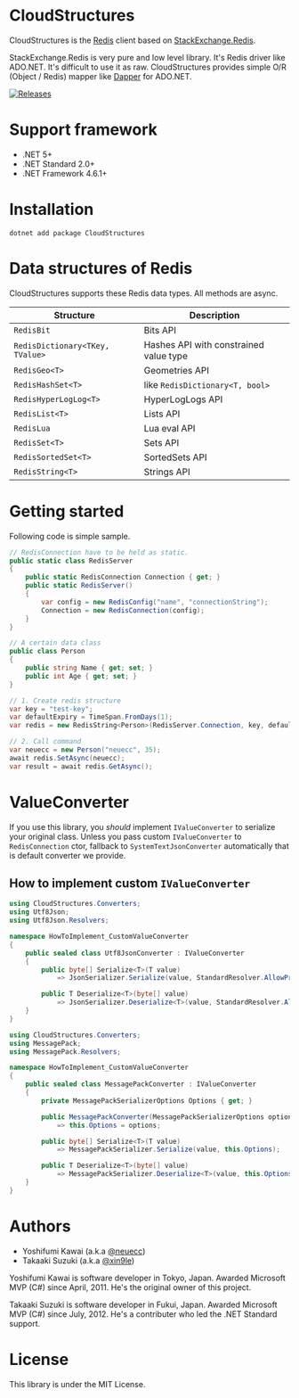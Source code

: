 # CloudStructures
CloudStructures is the [Redis](https://redis.io/) client based on [StackExchange.Redis](https://github.com/StackExchange/StackExchange.Redis).

StackExchange.Redis is very pure and low level library. It's Redis driver like ADO.NET. It's difficult to use it as raw. CloudStructures provides simple O/R (Object / Redis) mapper like [Dapper](https://github.com/StackExchange/Dapper) for ADO.NET.


[![Releases](https://img.shields.io/github/release/neuecc/CloudStructures.svg)](https://github.com/neuecc/CloudStructures/releases)



# Support framework
- .NET 5+
- .NET Standard 2.0+
- .NET Framework 4.6.1+



# Installation
```
dotnet add package CloudStructures
```



# Data structures of Redis
CloudStructures supports these Redis data types. All methods are async.

| Structure | Description |
| --- | --- |
| `RedisBit` | Bits API |
| `RedisDictionary<TKey, TValue>` | Hashes API with constrained value type |
| `RedisGeo<T>` | Geometries API |
| `RedisHashSet<T>` | like `RedisDictionary<T, bool>` |
| `RedisHyperLogLog<T>` | HyperLogLogs API |
| `RedisList<T>` | Lists API |
| `RedisLua` | Lua eval API |
| `RedisSet<T>` | Sets API |
| `RedisSortedSet<T>` | SortedSets API |
| `RedisString<T>` | Strings API |



# Getting started
Following code is simple sample.

```cs
// RedisConnection have to be held as static.
public static class RedisServer
{
    public static RedisConnection Connection { get; }
    public static RedisServer()
    {
        var config = new RedisConfig("name", "connectionString");
        Connection = new RedisConnection(config);
    }
}

// A certain data class
public class Person
{
    public string Name { get; set; }
    public int Age { get; set; }
}

// 1. Create redis structure
var key = "test-key";
var defaultExpiry = TimeSpan.FromDays(1);
var redis = new RedisString<Person>(RedisServer.Connection, key, defaultExpiry)

// 2. Call command
var neuecc = new Person("neuecc", 35);
await redis.SetAsync(neuecc);
var result = await redis.GetAsync();
```



# ValueConverter
If you use this library, you *should* implement `IValueConverter` to serialize your original class. Unless you pass custom `IValueConverter` to `RedisConnection` ctor, fallback to `SystemTextJsonConverter` automatically that is default converter we provide.


## How to implement custom `IValueConverter`

```cs
using CloudStructures.Converters;
using Utf8Json;
using Utf8Json.Resolvers;

namespace HowToImplement_CustomValueConverter
{
    public sealed class Utf8JsonConverter : IValueConverter
    {
        public byte[] Serialize<T>(T value)
            => JsonSerializer.Serialize(value, StandardResolver.AllowPrivate);

        public T Deserialize<T>(byte[] value)
            => JsonSerializer.Deserialize<T>(value, StandardResolver.AllowPrivate);
    }
}
```

```cs
using CloudStructures.Converters;
using MessagePack;
using MessagePack.Resolvers;

namespace HowToImplement_CustomValueConverter
{
    public sealed class MessagePackConverter : IValueConverter
    {
        private MessagePackSerializerOptions Options { get; }

        public MessagePackConverter(MessagePackSerializerOptions options)
            => this.Options = options;

        public byte[] Serialize<T>(T value)
            => MessagePackSerializer.Serialize(value, this.Options);

        public T Deserialize<T>(byte[] value)
            => MessagePackSerializer.Deserialize<T>(value, this.Options);
    }
}
```



# Authors
- Yoshifumi Kawai (a.k.a [@neuecc](https://twitter.com/neuecc))
- Takaaki Suzuki (a.k.a [@xin9le](https://twitter.com/xin9le))

Yoshifumi Kawai is software developer in Tokyo, Japan. Awarded Microsoft MVP (C#) since April, 2011. He's the original owner of this project.

Takaaki Suzuki is software developer in Fukui, Japan. Awarded Microsoft MVP (C#) since July, 2012. He's a contributer who led the .NET Standard support.



# License
This library is under the MIT License.
